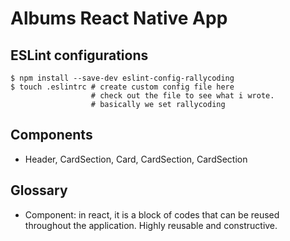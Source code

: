 # Albums React Native App


## ESLint configurations
```
$ npm install --save-dev eslint-config-rallycoding
$ touch .eslintrc # create custom config file here
                  # check out the file to see what i wrote.
                  # basically we set rallycoding

```
## Components
* Header, CardSection, Card, CardSection, CardSection

## Glossary
* Component: in react, it is a block of codes that can be reused throughout the application. Highly reusable and constructive. 
